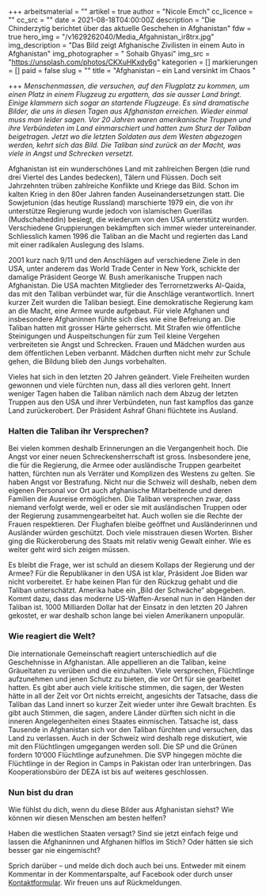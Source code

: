 +++
arbeitsmaterial = ""
artikel = true
author = "Nicole Emch"
cc_licence = ""
cc_src = ""
date = 2021-08-18T04:00:00Z
description = "Die Chinderzytig berichtet über das aktuelle Geschehen in Afghanistan"
fdw = true
hero_img = "/v1629262040/Media_Afgahnistan_ir8trx.jpg"
img_description = "Das Bild zeigt Afghanische Zivilisten in einem Auto in Afghanistan"
img_photographer = " Sohaib Ghyasi"
img_src = "https://unsplash.com/photos/CKXuHKxdy6g"
kategorien = []
markierungen = []
paid = false
slug = ""
title = "Afghanistan – ein Land versinkt im Chaos "

+++
_Menschenmassen, die versuchen, auf den Flugplatz zu kommen, um einen Platz in einem Flugzeug zu ergattern, das sie ausser Land bringt. Einige klammern sich sogar an startende Flugzeuge. Es sind dramatische Bilder, die uns in diesen Tagen aus Afghanistan erreichen. Wieder einmal muss man leider sagen. Vor 20 Jahren waren amerikanische Truppen und ihre Verbündeten im Land einmarschiert und hatten zum Sturz der Taliban beigetragen. Jetzt wo die letzten Soldaten aus dem Westen abgezogen werden, kehrt sich das Bild. Die Taliban sind zurück an der Macht, was viele in Angst und Schrecken versetzt._

Afghanistan ist ein wunderschönes Land mit zahlreichen Bergen (die rund drei Viertel des Landes bedecken), Tälern und Flüssen. Doch seit Jahrzehnten trüben zahlreiche Konflikte und Kriege das Bild. Schon im kalten Krieg in den 80er Jahren fanden Auseinandersetzungen statt. Die Sowjetunion (das heutige Russland) marschierte 1979 ein, die von ihr unterstütze Regierung wurde jedoch von islamischen Guerillas (Mudschaheddin) besiegt, die wiederum von den USA unterstütz wurden. Verschiedene Gruppierungen bekämpften sich immer wieder untereinander. Schliesslich kamen 1996 die Taliban an die Macht und regierten das Land mit einer radikalen Auslegung des Islams.

2001 kurz nach 9/11 und den Anschlägen auf verschiedene Ziele in den USA, unter anderem das World Trade Center in New York, schickte der damalige Präsident George W. Bush amerikanische Truppen nach Afghanistan. Die USA machten Mitglieder des Terrornetzwerks Al-Qaida, das mit den Taliban verbündet war, für die Anschläge verantwortlich. Innert kurzer Zeit wurden die Taliban besiegt. Eine demokratische Regierung kam an die Macht, eine Armee wurde aufgebaut. Für viele Afghanen und insbesondere Afghaninnen fühlte sich dies wie eine Befreiung an. Die Taliban hatten mit grosser Härte geherrscht. Mit Strafen wie öffentliche Steinigungen und Auspeitschungen für zum Teil kleine Vergehen verbreiteten sie Angst und Schrecken. Frauen und Mädchen wurden aus dem öffentlichen Leben verbannt. Mädchen durften nicht mehr zur Schule gehen, die Bildung blieb den Jungs vorbehalten.

Vieles hat sich in den letzten 20 Jahren geändert. Viele Freiheiten wurden gewonnen und viele fürchten nun, dass all dies verloren geht. Innert weniger Tagen haben die Taliban nämlich nach dem Abzug der letzten Truppen aus den USA und ihrer Verbündeten, nun fast kampflos das ganze Land zurückerobert. Der Präsident Ashraf Ghani flüchtete ins Ausland.

### Halten die Taliban ihr Versprechen?

Bei vielen kommen deshalb Erinnerungen an die Vergangenheit hoch. Die Angst vor einer neuen Schreckensherrschaft ist gross. Insbesondere jene, die für die Regierung, die Armee oder ausländische Truppen gearbeitet hatten, fürchten nun als Verräter und Komplizen des Westens zu gelten. Sie haben Angst vor Bestrafung. Nicht nur die Schweiz will deshalb, neben dem eigenen Personal vor Ort auch afghanische Mitarbeitende und deren Familien die Ausreise ermöglichen. Die Taliban versprechen zwar, dass niemand verfolgt werde, weil er oder sie mit ausländischen Truppen oder der Regierung zusammengearbeitet hat. Auch wollen sie die Rechte der Frauen respektieren. Der Flughafen bleibe geöffnet und Ausländerinnen und Ausländer würden geschützt. Doch viele misstrauen diesen Worten. Bisher ging die Rückeroberung des Staats mit relativ wenig Gewalt einher. Wie es weiter geht wird sich zeigen müssen.

Es bleibt die Frage, wer ist schuld an diesem Kollaps der Regierung und der Armee? Für die Republikaner in den USA ist klar, Präsident Joe Biden war nicht vorbereitet. Er habe keinen Plan für den Rückzug gehabt und die Taliban unterschätzt. Amerika habe ein „Bild der Schwäche“ abgegeben. Kommt dazu, dass das moderne US-Waffen-Arsenal nun in den Händen der Taliban ist. 1000 Milliarden Dollar hat der Einsatz in den letzten 20 Jahren gekostet, er war deshalb schon lange bei vielen Amerikanern unpopulär.

### Wie reagiert die Welt?

Die internationale Gemeinschaft reagiert unterschiedlich auf die Geschehnisse in Afghanistan. Alle appellieren an die Taliban, keine Gräueltaten zu verüben und die einzuhalten. Viele versprechen, Flüchtlinge aufzunehmen und jenen Schutz zu bieten, die vor Ort für sie gearbeitet hatten. Es gibt aber auch viele kritische stimmen, die sagen, der Westen hätte in all der Zeit vor Ort nichts erreicht, angesichts der Tatsache, dass die Taliban das Land innert so kurzer Zeit wieder unter ihre Gewalt brachten. Es gibt auch Stimmen, die sagen, andere Länder dürften sich nicht in die inneren Angelegenheiten eines Staates einmischen. Tatsache ist, dass Tausende in Afghanistan sich vor den Taliban fürchten und versuchen, das Land zu verlassen. Auch in der Schweiz wird deshalb rege diskutiert, wie mit den Flüchtlingen umgegangen werden soll. Die SP und die Grünen fordern 10‘000 Flüchtlinge aufzunehmen. Die SVP hingegen möchte die Flüchtlinge in der Region in Camps in Pakistan oder Iran unterbringen. Das Kooperationsbüro der DEZA ist bis auf weiteres geschlossen.

### Nun bist du dran

Wie fühlst du dich, wenn du diese Bilder aus Afghanistan siehst? Wie können wir diesen Menschen am besten helfen?

Haben die westlichen Staaten versagt? Sind sie jetzt einfach feige und lassen die Afghaninnen und Afghanen hilflos im Stich? Oder hätten sie sich besser gar nie eingemischt?

Sprich darüber – und melde dich doch auch bei uns. Entweder mit einem Kommentar in der Kommentarspalte, auf Facebook oder durch unser [Kontaktformular](https://www.chinderzytig.ch/kontakt/). Wir freuen uns auf Rückmeldungen.